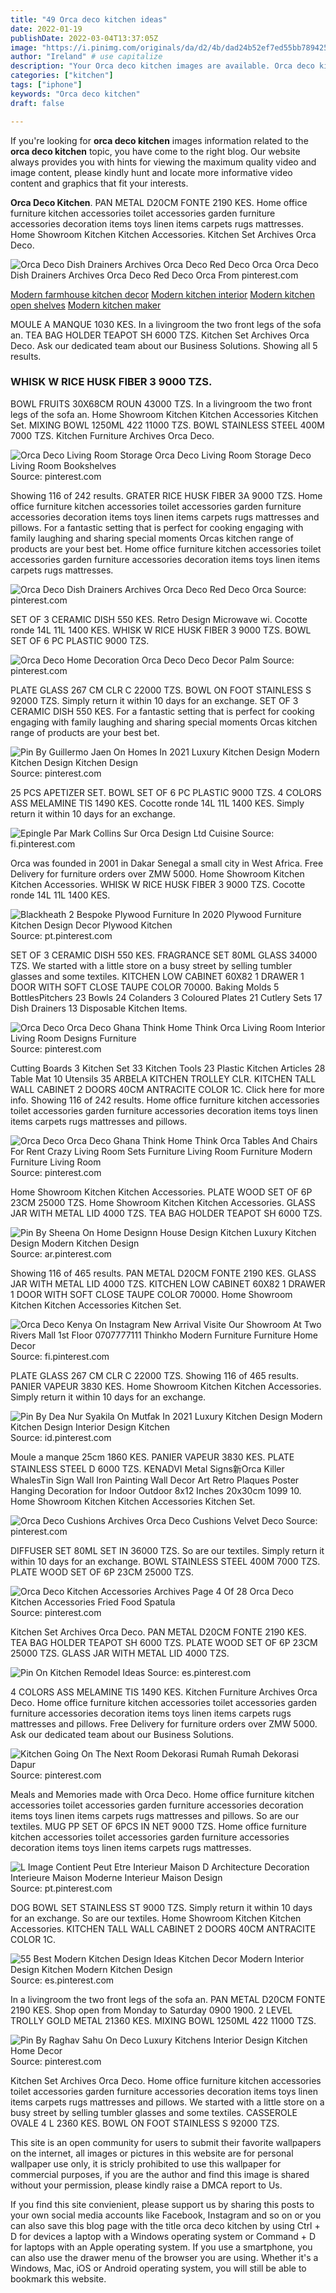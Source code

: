 ```yaml
---
title: "49 Orca deco kitchen ideas"
date: 2022-01-19
publishDate: 2022-03-04T13:37:05Z
image: "https://i.pinimg.com/originals/da/d2/4b/dad24b52ef7ed55bb78942546a9e977f.jpg"
author: "Ireland" # use capitalize
description: "Your Orca deco kitchen images are available. Orca deco kitchen are a topic that is being searched for and liked by netizens today. You can Get the Orca deco kitchen files here. Download all free images."
categories: ["kitchen"]
tags: ["iphone"]
keywords: "Orca deco kitchen"
draft: false

---
```


If you're looking for **orca deco kitchen** images information related to the **orca deco kitchen** topic, you have come to the right  blog.  Our website always  provides you with  hints  for viewing  the maximum  quality video and image  content, please kindly hunt and locate more informative video content and graphics  that fit your interests.

**Orca Deco Kitchen**. PAN METAL D20CM FONTE 2190 KES. Home office furniture kitchen accessories toilet accessories garden furniture accessories decoration items toys linen items carpets rugs mattresses. Home Showroom Kitchen Kitchen Accessories. Kitchen Set Archives Orca Deco.

![Orca Deco Dish Drainers Archives Orca Deco Red Deco Orca](https://i.pinimg.com/originals/36/4e/10/364e10f7465ec5150a3bc72987f13ba0.png "Orca Deco Dish Drainers Archives Orca Deco Red Deco Orca")
Orca Deco Dish Drainers Archives Orca Deco Red Deco Orca From pinterest.com

[Modern farmhouse kitchen decor](/modern-farmhouse-kitchen-decor/)
[Modern kitchen interior](/modern-kitchen-interior/)
[Modern kitchen open shelves](/modern-kitchen-open-shelves/)
[Modern kitchen maker](/modern-kitchen-maker/)

MOULE A MANQUE 1030 KES. In a livingroom the two front legs of the sofa an. TEA BAG HOLDER TEAPOT SH 6000 TZS. Kitchen Set Archives Orca Deco. Ask our dedicated team about our Business Solutions. Showing all 5 results.

### WHISK W RICE HUSK FIBER 3 9000 TZS.

BOWL FRUITS 30X68CM ROUN 43000 TZS. In a livingroom the two front legs of the sofa an. Home Showroom Kitchen Kitchen Accessories Kitchen Set. MIXING BOWL 1250ML 422 11000 TZS. BOWL STAINLESS STEEL 400M 7000 TZS. Kitchen Furniture Archives Orca Deco.


![Orca Deco Living Room Storage Orca Deco Living Room Storage Deco Living Room Bookshelves](https://i.pinimg.com/736x/8e/ca/bb/8ecabb41a45a0954c8c9863e06414061.jpg "Orca Deco Living Room Storage Orca Deco Living Room Storage Deco Living Room Bookshelves")
Source: pinterest.com

Showing 116 of 242 results. GRATER RICE HUSK FIBER 3A 9000 TZS. Home office furniture kitchen accessories toilet accessories garden furniture accessories decoration items toys linen items carpets rugs mattresses and pillows. For a fantastic setting that is perfect for cooking engaging with family laughing and sharing special moments Orcas kitchen range of products are your best bet. Home office furniture kitchen accessories toilet accessories garden furniture accessories decoration items toys linen items carpets rugs mattresses.

![Orca Deco Dish Drainers Archives Orca Deco Red Deco Orca](https://i.pinimg.com/originals/36/4e/10/364e10f7465ec5150a3bc72987f13ba0.png "Orca Deco Dish Drainers Archives Orca Deco Red Deco Orca")
Source: pinterest.com

SET OF 3 CERAMIC DISH 550 KES. Retro Design Microwave wi. Cocotte ronde 14L 11L 1400 KES. WHISK W RICE HUSK FIBER 3 9000 TZS. BOWL SET OF 6 PC PLASTIC 9000 TZS.

![Orca Deco Home Decoration Orca Deco Deco Decor Palm](https://i.pinimg.com/originals/6a/92/f3/6a92f3576bc468d4cc838b19c3ea9b56.jpg "Orca Deco Home Decoration Orca Deco Deco Decor Palm")
Source: pinterest.com

PLATE GLASS 267 CM CLR C 22000 TZS. BOWL ON FOOT STAINLESS S 92000 TZS. Simply return it within 10 days for an exchange. SET OF 3 CERAMIC DISH 550 KES. For a fantastic setting that is perfect for cooking engaging with family laughing and sharing special moments Orcas kitchen range of products are your best bet.

![Pin By Guillermo Jaen On Homes In 2021 Luxury Kitchen Design Modern Kitchen Design Kitchen Design](https://i.pinimg.com/564x/c0/16/1d/c0161d1500b26caf2c5d44c067577b4b.jpg "Pin By Guillermo Jaen On Homes In 2021 Luxury Kitchen Design Modern Kitchen Design Kitchen Design")
Source: pinterest.com

25 PCS APETIZER SET. BOWL SET OF 6 PC PLASTIC 9000 TZS. 4 COLORS ASS MELAMINE TIS 1490 KES. Cocotte ronde 14L 11L 1400 KES. Simply return it within 10 days for an exchange.

![Epingle Par Mark Collins Sur Orca Design Ltd Cuisine](https://i.pinimg.com/originals/1b/6d/5d/1b6d5d09bf0f532034b3f67d9cc3cdd3.jpg "Epingle Par Mark Collins Sur Orca Design Ltd Cuisine")
Source: fi.pinterest.com

Orca was founded in 2001 in Dakar Senegal a small city in West Africa. Free Delivery for furniture orders over ZMW 5000. Home Showroom Kitchen Kitchen Accessories. WHISK W RICE HUSK FIBER 3 9000 TZS. Cocotte ronde 14L 11L 1400 KES.

![Blackheath 2 Bespoke Plywood Furniture In 2020 Plywood Furniture Kitchen Design Decor Plywood Kitchen](https://i.pinimg.com/originals/02/05/88/0205882b024d4421703d49e43ea51ed4.jpg "Blackheath 2 Bespoke Plywood Furniture In 2020 Plywood Furniture Kitchen Design Decor Plywood Kitchen")
Source: pt.pinterest.com

SET OF 3 CERAMIC DISH 550 KES. FRAGRANCE SET 80ML GLASS 34000 TZS. We started with a little store on a busy street by selling tumbler glasses and some textiles. KITCHEN LOW CABINET 60X82 1 DRAWER 1 DOOR WITH SOFT CLOSE TAUPE COLOR 70000. Baking Molds 5 BottlesPitchers 23 Bowls 24 Colanders 3 Coloured Plates 21 Cutlery Sets 17 Dish Drainers 13 Disposable Kitchen Items.

![Orca Deco Orca Deco Ghana Think Home Think Orca Living Room Interior Living Room Designs Furniture](https://i.pinimg.com/736x/e5/d7/62/e5d762ab912f188643c1ba97bc29e96a.jpg "Orca Deco Orca Deco Ghana Think Home Think Orca Living Room Interior Living Room Designs Furniture")
Source: pinterest.com

Cutting Boards 3 Kitchen Set 33 Kitchen Tools 23 Plastic Kitchen Articles 28 Table Mat 10 Utensils 35 ARBELA KITCHEN TROLLEY CLR. KITCHEN TALL WALL CABINET 2 DOORS 40CM ANTRACITE COLOR 1C. Click here for more info. Showing 116 of 242 results. Home office furniture kitchen accessories toilet accessories garden furniture accessories decoration items toys linen items carpets rugs mattresses and pillows.

![Orca Deco Orca Deco Ghana Think Home Think Orca Tables And Chairs For Rent Crazy Living Room Sets Furniture Living Room Furniture Modern Furniture Living Room](https://i.pinimg.com/736x/85/4a/72/854a72dd6c829740955ac2a3739708fd.jpg "Orca Deco Orca Deco Ghana Think Home Think Orca Tables And Chairs For Rent Crazy Living Room Sets Furniture Living Room Furniture Modern Furniture Living Room")
Source: pinterest.com

Home Showroom Kitchen Kitchen Accessories. PLATE WOOD SET OF 6P 23CM 25000 TZS. Home Showroom Kitchen Kitchen Accessories. GLASS JAR WITH METAL LID 4000 TZS. TEA BAG HOLDER TEAPOT SH 6000 TZS.

![Pin By Sheena On Home Designn House Design Kitchen Luxury Kitchen Design Modern Kitchen Design](https://i.pinimg.com/originals/4c/dd/f6/4cddf672ff24c356c7e5548877a459dc.jpg "Pin By Sheena On Home Designn House Design Kitchen Luxury Kitchen Design Modern Kitchen Design")
Source: ar.pinterest.com

Showing 116 of 465 results. PAN METAL D20CM FONTE 2190 KES. GLASS JAR WITH METAL LID 4000 TZS. KITCHEN LOW CABINET 60X82 1 DRAWER 1 DOOR WITH SOFT CLOSE TAUPE COLOR 70000. Home Showroom Kitchen Kitchen Accessories Kitchen Set.

![Orca Deco Kenya On Instagram New Arrival Visite Our Showroom At Two Rivers Mall 1st Floor 0707777111 Thinkho Modern Furniture Furniture Home Decor](https://i.pinimg.com/736x/6c/58/fb/6c58fbfe6b8b91d164c3bebf887800e7.jpg "Orca Deco Kenya On Instagram New Arrival Visite Our Showroom At Two Rivers Mall 1st Floor 0707777111 Thinkho Modern Furniture Furniture Home Decor")
Source: fi.pinterest.com

PLATE GLASS 267 CM CLR C 22000 TZS. Showing 116 of 465 results. PANIER VAPEUR 3830 KES. Home Showroom Kitchen Kitchen Accessories. Simply return it within 10 days for an exchange.

![Pin By Dea Nur Syakila On Mutfak In 2021 Luxury Kitchen Design Modern Kitchen Design Interior Design Kitchen](https://i.pinimg.com/originals/dd/c4/19/ddc419ffb96c0c04d60b64eca454b93f.jpg "Pin By Dea Nur Syakila On Mutfak In 2021 Luxury Kitchen Design Modern Kitchen Design Interior Design Kitchen")
Source: id.pinterest.com

Moule a manque 25cm 1860 KES. PANIER VAPEUR 3830 KES. PLATE STAINLESS STEEL D 6000 TZS. KENADVI Metal Signs新Orca Killer WhalesTin Sign Wall Iron Painting Wall Decor Art Retro Plaques Poster Hanging Decoration for Indoor Outdoor 8x12 Inches 20x30cm 1099 10. Home Showroom Kitchen Kitchen Accessories Kitchen Set.

![Orca Deco Cushions Archives Orca Deco Cushions Velvet Deco](https://i.pinimg.com/originals/3b/80/6b/3b806b79e2501043d8b0fa95ed03458e.jpg "Orca Deco Cushions Archives Orca Deco Cushions Velvet Deco")
Source: pinterest.com

DIFFUSER SET 80ML SET IN 36000 TZS. So are our textiles. Simply return it within 10 days for an exchange. BOWL STAINLESS STEEL 400M 7000 TZS. PLATE WOOD SET OF 6P 23CM 25000 TZS.

![Orca Deco Kitchen Accessories Archives Page 4 Of 28 Orca Deco Kitchen Accessories Fried Food Spatula](https://i.pinimg.com/originals/90/34/1c/90341c7052235869f5d444f8b385302d.png "Orca Deco Kitchen Accessories Archives Page 4 Of 28 Orca Deco Kitchen Accessories Fried Food Spatula")
Source: pinterest.com

Kitchen Set Archives Orca Deco. PAN METAL D20CM FONTE 2190 KES. TEA BAG HOLDER TEAPOT SH 6000 TZS. PLATE WOOD SET OF 6P 23CM 25000 TZS. GLASS JAR WITH METAL LID 4000 TZS.

![Pin On Kitchen Remodel Ideas](https://i.pinimg.com/originals/24/fd/37/24fd37e7ec50ff4208ce45c2fc2a8334.jpg "Pin On Kitchen Remodel Ideas")
Source: es.pinterest.com

4 COLORS ASS MELAMINE TIS 1490 KES. Kitchen Furniture Archives Orca Deco. Home office furniture kitchen accessories toilet accessories garden furniture accessories decoration items toys linen items carpets rugs mattresses and pillows. Free Delivery for furniture orders over ZMW 5000. Ask our dedicated team about our Business Solutions.

![Kitchen Going On The Next Room Dekorasi Rumah Rumah Dekorasi Dapur](https://i.pinimg.com/originals/83/19/57/831957d0e4804fb6be2c4b47f728d446.jpg "Kitchen Going On The Next Room Dekorasi Rumah Rumah Dekorasi Dapur")
Source: pinterest.com

Meals and Memories made with Orca Deco. Home office furniture kitchen accessories toilet accessories garden furniture accessories decoration items toys linen items carpets rugs mattresses and pillows. So are our textiles. MUG PP SET OF 6PCS IN NET 9000 TZS. Home office furniture kitchen accessories toilet accessories garden furniture accessories decoration items toys linen items carpets rugs mattresses.

![L Image Contient Peut Etre Interieur Maison D Architecture Decoration Interieure Maison Moderne Interieur Maison Design](https://i.pinimg.com/originals/33/27/17/3327173cda827f0bc654cf84c6dbe8d4.jpg "L Image Contient Peut Etre Interieur Maison D Architecture Decoration Interieure Maison Moderne Interieur Maison Design")
Source: pt.pinterest.com

DOG BOWL SET STAINLESS ST 9000 TZS. Simply return it within 10 days for an exchange. So are our textiles. Home Showroom Kitchen Kitchen Accessories. KITCHEN TALL WALL CABINET 2 DOORS 40CM ANTRACITE COLOR 1C.

![55 Best Modern Kitchen Design Ideas Kitchen Decor Modern Interior Design Kitchen Modern Kitchen Design](https://i.pinimg.com/originals/fe/f4/ee/fef4eefef8b0ca0ea3a6b8fe353b1a14.png "55 Best Modern Kitchen Design Ideas Kitchen Decor Modern Interior Design Kitchen Modern Kitchen Design")
Source: es.pinterest.com

In a livingroom the two front legs of the sofa an. PAN METAL D20CM FONTE 2190 KES. Shop open from Monday to Saturday 0900 1900. 2 LEVEL TROLLY GOLD METAL 21360 KES. MIXING BOWL 1250ML 422 11000 TZS.

![Pin By Raghav Sahu On Deco Luxury Kitchens Interior Design Kitchen Home Decor](https://i.pinimg.com/originals/da/d2/4b/dad24b52ef7ed55bb78942546a9e977f.jpg "Pin By Raghav Sahu On Deco Luxury Kitchens Interior Design Kitchen Home Decor")
Source: pinterest.com

Kitchen Set Archives Orca Deco. Home office furniture kitchen accessories toilet accessories garden furniture accessories decoration items toys linen items carpets rugs mattresses and pillows. We started with a little store on a busy street by selling tumbler glasses and some textiles. CASSEROLE OVALE 4 L 2360 KES. BOWL ON FOOT STAINLESS S 92000 TZS.

This site is an open community for users to submit their favorite wallpapers on the internet, all images or pictures in this website are for personal wallpaper use only, it is stricly prohibited to use this wallpaper for commercial purposes, if you are the author and find this image is shared without your permission, please kindly raise a DMCA report to Us.

If you find this site convienient, please support us by sharing this posts to your own social media accounts like Facebook, Instagram and so on or you can also save this blog page with the title orca deco kitchen by using Ctrl + D for devices a laptop with a Windows operating system or Command + D for laptops with an Apple operating system. If you use a smartphone, you can also use the drawer menu of the browser you are using. Whether it's a Windows, Mac, iOS or Android operating system, you will still be able to bookmark this website.
